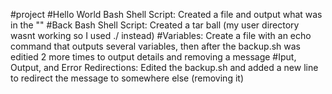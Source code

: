 #project
#Hello World Bash Shell Script: Created a file and output what was in the ""
#Back Bash Shell Script: Created a tar ball (my user directory wasnt working so I used ./ instead)
#Variables: Create a file with an echo command that outputs several variables, then after the backup.sh was editied 2 more times to output details and removing a message
#Iput, Output, and Error Redirections: Edited the backup.sh and added a new line to redirect the message to somewhere else (removing it)

